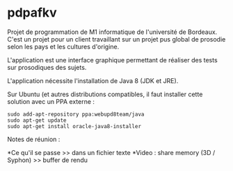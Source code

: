 # pdpafkv

Projet de programmation de M1 informatique de l'université de Bordeaux.
C'est un projet pour un client travaillant sur un projet pus global de prosodie selon les pays et les cultures d'origine.

L'application est une interface graphique permettant de réaliser des tests sur prosodiques des sujets.

L'application nécessite l'installation de Java 8 (JDK et JRE).

Sur Ubuntu (et autres distributions compatibles, il faut installer cette solution avec un PPA externe :


	sudo add-apt-repository ppa:webupd8team/java
	sudo apt-get update
	sudo apt-get install oracle-java8-installer


Notes de réunion :


*Ce qu'il se passe >> dans un fichier texte
*Video : share memory (3D / Syphon) >> buffer de rendu
